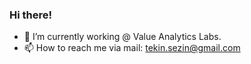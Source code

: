 ### Hi there!

- 🔭 I’m currently working @ Value Analytics Labs. 
- 📫 How to reach me via mail: tekin.sezin@gmail.com

